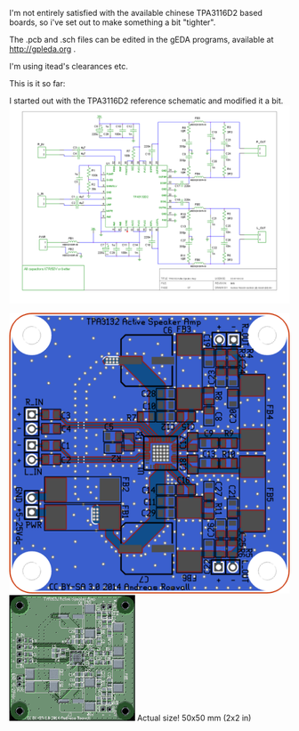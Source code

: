 I'm not entirely satisfied with the available chinese TPA3116D2 based boards, so i've set out to make something a bit "tighter".

The .pcb and .sch files can be edited in the gEDA programs, available at http://gpleda.org .

I'm using itead's clearances etc.

This is it so far:

I started out with the TPA3116D2 reference schematic and modified it a bit.
![schematic](https://github.com/rosvall/tpa3132-amp/blob/filterless/tpa3132-amp.sch.png?raw=true)

![composite](https://github.com/rosvall/tpa3132-amp/blob/filterless/tpa3132-amp.pcb.composite.png?raw=true)
![board render](https://github.com/rosvall/tpa3132-amp/blob/filterless/tpa3132-amp.pcb.photomode.png?raw=true)
Actual size!
50x50 mm (2x2 in)
